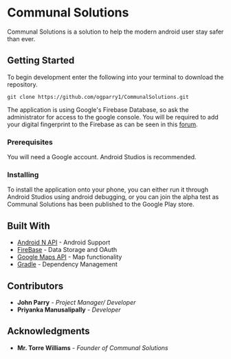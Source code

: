 # Communal Solutions

Communal Solutions is a solution to help the modern android user stay safer than ever.

## Getting Started

To begin development enter the following into your terminal to download the repository.
```
git clone https://github.com/ogparry1/CommunalSolutions.git
```
The application is using Google's Firebase Database, so ask the administrator for access to the google console.  You will be required to add your digital fingerprint to the Firebase as can be seen in this [forum](https://stackoverflow.com/questions/39144629/how-to-add-sha-1-to-android-application).

### Prerequisites

You will need a Google account.
Android Studios is recommended.

### Installing

To install the application onto your phone, you can either run it through Android Studios using android debugging, or you can join the alpha test as Communal Solutions has been published to the Google Play store.

## Built With

* [Android N API](https://developer.android.com/about/versions/nougat/) - Android Support
* [FireBase](https://firebase.google.com/?) - Data Storage and OAuth
* [Google Maps API](https://cloud.google.com/maps-platform/) - Map functionality
* [Gradle](https://gradle.org/) - Dependency Management

## Contributors

* **John Parry** - *Project Manager/ Developer*
* **Priyanka Manusalipally** - *Developer*

## Acknowledgments

* **Mr. Torre Williams** - *Founder of Communal Solutions*
